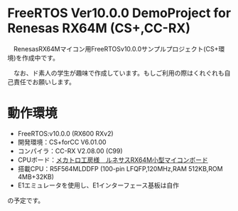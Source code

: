 # FreeRTOS Ver10.0.0 DemoProject for Renesas RX64M (CS+,CC-RX)

　RenesasRX64Mマイコン用FreeRTOSv10.0.0サンプルプロジェクト(CS+環境)を作成中です。
 
 　なお、ド素人の学生が趣味で作成しています。もしご利用の際はくれぐれも自己責任でお願いします。
 
 # 動作環境
* FreeRTOS:v10.0.0 (RX600 RXv2)  
* 開発環境：CS+forCC V6.01.00  
* コンパイラ：CC-RX V2.08.00 (C99)  
* CPUボード：[メカトロ工房様　ルネサスRX64M小型マイコンボード](http://www.mechatro-kobo.com/shopdetail/000000000041/) 
* 搭載CPU：R5F564MLDDFP (100-pin LFQFP,120MHz,RAM 512KB,ROM 4MB+32KB)
* E1エミュレータを使用し、E1インターフェース基板は自作

の予定です。